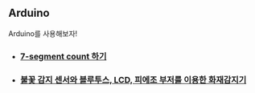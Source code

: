 ## Arduino
Arduino를 사용해보자!

+ ### [7-segment count 하기](7-segment-count)
+ ### [불꽃 감지 센서와 블루투스, LCD, 피에조 부저를 이용한 화재감지기](fire-alarm)
